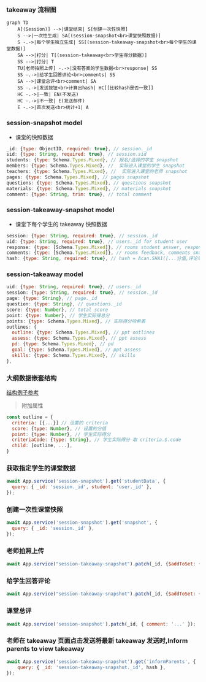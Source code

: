 ### takeaway 流程图

```mermaid
graph TD
    A[(Session)] -->|课堂结束| S[创建一次性快照]
    S -->|一次性生成| SA[(session-snapshot<br>课堂快照数据)]
    S -.->|每个学生独立生成| SS[(session-takeaway-snapshot<br>每个学生的课堂数据)]
    SA -->|打分| T[(session-takeaway<br>学生得分数据)]
    SS -->|打分| T
    TU[老师拍照上传] -.->|没有答案的学生数据<br>response| SS
    SS -.->|给学生回答评论<br>comments| SS
    SA -->|课堂总评<br>comment| SA
    SS -.->|发送按钮<br>计算出hash| HC[[比较hash是否一致]]
    HC -.->|一致| EN(不发送)
    HC -.->|不一致| E(发送邮件)
    E -.->|首次发送<br>统计+1| A

```

### session-snapshot model

-   课堂的快照数据

```js
_id: {type: ObjectID, required: true}, // session._id
sid: {type: String, required: true}, // session.sid
students: {type: Schema.Types.Mixed}, // 报名/选择的学生 snapshot
members: {type: Schema.Types.Mixed}, //  实际进入课堂的学生 snapshot
teachers: {type: Schema.Types.Mixed}, //  实际进入课堂的老师 snapshot
pages: {type: Schema.Types.Mixed}, // pages snapshot
questions: {type: Schema.Types.Mixed}, // questions snapshot
materials: {type: Schema.Types.Mixed}, // materials snapshot
comment: {type: String, trim: true}, // total comment
```

### session-takeaway-snapshot model

-   课堂下每个学生的 takeaway 快照数据

```js
session: {type: String, required: true}, // session._id
uid: {type: String, required: true}, // users._id for student user
response: {type: [Schema.Types.Mixed]}, // rooms student answer, response snapshot
comments: {type: [Schema.Types.Mixed]}, // rooms feedback, comments snapshot
hash: {type: String, required: true}, // hash = Acan.SHA1([...分值,评论等].join(''))
```

### session-takeaway model

```js
uid: {type: String, required: true}, // users._id
session: {type: String, required: true}, // session._id
page: {type: String}, // page._id
question: {type: String}, // questions._id
score: {type: Number}, // total score
point: {type: Number}, // 学生实际得总分
points: {type: Schema.Types.Mixed}, // 实际得分哈希表
outlines: {
  outline: {type: Schema.Types.Mixed}, // ppt outlines
  assess: {type: Schema.Types.Mixed}, // ppt assess
  pd: {type: Schema.Types.Mixed}, // pd
  goal: {type: Schema.Types.Mixed}, // ppt assess
  skills: {type: Schema.Types.Mixed}, // skills
},
```


### 大纲数据嵌套结构
[结构例子参考](/fio/addon?id=questions-outline-example)

> 附加属性
```js
const outline = {
  criteria: [{...}] // 设置的 criteria
  score: {type: Number}, // 设置的分值
  point: {type: Number}, // 学生实际得分
  criteriaCode: {type: String}, // 学生实际得分 取 criteria.$.code
  child: [outline, ...],
}
```

### 获取指定学生的课堂数据
```js
await App.service('session-snapshot').get('studentData', {
  query: { _id: 'session._id', student: 'user._id' },
});
```


### 创建一次性课堂快照

```js
await App.service('session-snapshot').get('snapshot', {
  query: { _id: 'session._id' },
});
```

### 老师拍照上传

```js
await App.service("session-takeaway-snapshot").patch(_id, {$addToSet: {response: {...}}});
```

### 给学生回答评论

```js
await App.service("session-takeaway-snapshot").patch(_id, {$addToSet: {comments: {...}}});
```

### 课堂总评

```js
await App.service('session-snapshot').patch(_id, { comment: '...' });
```

### 老师在 takeaway 页面点击发送将最新 takeaway 发送时,Inform parents to view takeaway

```js
await App.service('session-takeaway-snapshot').get('informParents', {
    query: { _id: 'session-takeaway-snapshot._id', hash },
});
```
